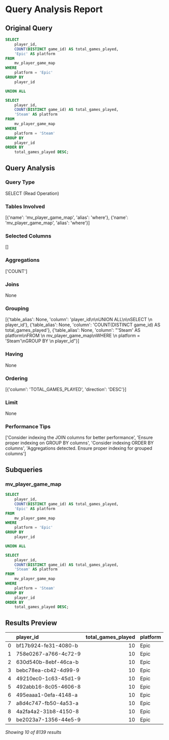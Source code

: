 # Query Analysis Report

## Original Query
```sql
SELECT 
    player_id, 
    COUNT(DISTINCT game_id) AS total_games_played, 
    'Epic' AS platform
FROM 
    mv_player_game_map
WHERE 
    platform = 'Epic'
GROUP BY 
    player_id

UNION ALL

SELECT 
    player_id, 
    COUNT(DISTINCT game_id) AS total_games_played, 
    'Steam' AS platform
FROM 
    mv_player_game_map
WHERE 
    platform = 'Steam'
GROUP BY 
    player_id
ORDER BY 
    total_games_played DESC;
```

## Query Analysis

### Query Type
SELECT (Read Operation)

### Tables Involved
[{'name': 'mv_player_game_map', 'alias': 'where'}, {'name': 'mv_player_game_map', 'alias': 'where'}]

### Selected Columns
[]

### Aggregations
['COUNT']

### Joins
None

### Grouping
[{'table_alias': None, 'column': 'player_id\n\nUNION ALL\n\nSELECT \n    player_id'}, {'table_alias': None, 'column': 'COUNT(DISTINCT game_id) AS total_games_played'}, {'table_alias': None, 'column': "'Steam' AS platform\nFROM \n    mv_player_game_map\nWHERE \n    platform = 'Steam'\nGROUP BY \n    player_id"}]

### Having
None

### Ordering
[{'column': 'TOTAL_GAMES_PLAYED', 'direction': 'DESC'}]

### Limit
None

### Performance Tips
['Consider indexing the JOIN columns for better performance', 'Ensure proper indexing on GROUP BY columns', 'Consider indexing ORDER BY columns', 'Aggregations detected. Ensure proper indexing for grouped columns']

## Subqueries

### mv_player_game_map
```sql
SELECT 
    player_id, 
    COUNT(DISTINCT game_id) AS total_games_played, 
    'Epic' AS platform
FROM 
    mv_player_game_map
WHERE 
    platform = 'Epic'
GROUP BY 
    player_id

UNION ALL

SELECT 
    player_id, 
    COUNT(DISTINCT game_id) AS total_games_played, 
    'Steam' AS platform
FROM 
    mv_player_game_map
WHERE 
    platform = 'Steam'
GROUP BY 
    player_id
ORDER BY 
    total_games_played DESC;
```

## Results Preview
|    | player_id            |   total_games_played | platform   |
|---:|:---------------------|---------------------:|:-----------|
|  0 | bf17b924-fe31-4080-b |                   10 | Epic       |
|  1 | 758e0267-a766-4c72-9 |                   10 | Epic       |
|  2 | 630d540b-8ebf-46ca-b |                   10 | Epic       |
|  3 | bebc78ea-cb42-4d99-9 |                   10 | Epic       |
|  4 | 49210ec0-1c63-45d1-9 |                   10 | Epic       |
|  5 | 492abb16-8c05-4606-8 |                   10 | Epic       |
|  6 | 495eaaa1-0efa-4148-a |                   10 | Epic       |
|  7 | a8d4c747-fb50-4a53-a |                   10 | Epic       |
|  8 | 4a2fa4a2-31b8-4150-8 |                   10 | Epic       |
|  9 | be2023a7-1356-44e5-9 |                   10 | Epic       |

*Showing 10 of 8139 results*
